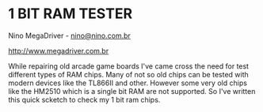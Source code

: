 # 1 BIT RAM TESTER

Nino MegaDriver - nino@nino.com.br

http://www.megadriver.com.br



While repairing old arcade game boards I've came cross the need for test different types of RAM chips. Many of not so old chips can be tested with modern devices like the TL866II and other. However some very old chips like the HM2510 which is a single bit RAM are not supported. So I've written this quick scketch to check my 1 bit ram chips.

